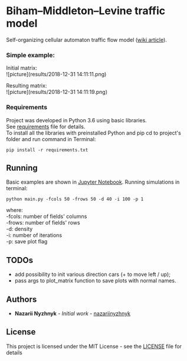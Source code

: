 # Biham–Middleton–Levine traffic model

Self-organizing cellular automaton traffic flow model
 ([wiki article](https://en.wikipedia.org/wiki/Biham–Middleton–Levine_traffic_model)). <br />

### Simple example:
Initial matrix:<br />
![picture](results/2018-12-31 14:11:11.png)

Resulting matrix:<br />
![picture](results/2018-12-31 14:11:19.png)

### Requirements

Project was developed in Python 3.6 using basic libraries.<br />
See [requirements](requirements.txt) file for details.<br />
To install all the libraries with preinstalled Python and pip cd to project's folder and run command in Terminal:

```
pip install -r requirements.txt
```

## Running

Basic examples are shown in [Jupyter Notebook](examples.ipynb).
Running simulations in terminal:

```
python main.py -fcols 50 -frows 50 -d 40 -i 100 -p 1
```

where:<br />
-fcols: number of fields' columns<br />
-frows: number of fields' rows<br />
-d: density<br />
-i: number of iterations<br />
-p: save plot flag

## TODOs

- add possibility to init various direction cars (+ to move left / up);
- pass args to plot_matrix function to  save plots with normal names.

## Authors

* **Nazarii Nyzhnyk** - *Initial work* - [nazariinyzhnyk](https://github.com/nazariinyzhnyk)

## License

This project is licensed under the MIT License - see the [LICENSE](LICENSE.txt) file for details
